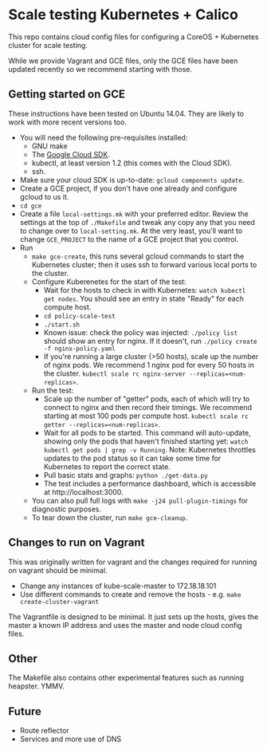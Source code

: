 # Scale testing Kubernetes + Calico

This repo contains cloud config files for configuring a CoreOS + Kubernetes cluster for scale testing.

While we provide Vagrant and GCE files, only the GCE files have been updated recently so we recommend starting with those.

## Getting started on GCE

These instructions have been tested on Ubuntu 14.04.  They are likely to work with more recent versions too.

* You will need the following pre-requisites installed:
  * GNU make
  * The [Google Cloud SDK](https://cloud.google.com/sdk/downloads).
  * kubectl, at least version 1.2 (this comes with the Cloud SDK).
  * ssh.
* Make sure your cloud SDK is up-to-date: `gcloud components update`.
* Create a GCE project, if you don't have one already and configure gcloud to us it.
* `cd gce`
* Create a file `local-settings.mk` with your preferred editor.  Review the settings at the top of `./Makefile` and tweak any copy any that you need to change over to `local-setting.mk`.  At the very least, you'll want to change `GCE_PROJECT` to the name of a GCE project that you control.
* Run
  * `make gce-create`, this runs several gcloud commands to start the Kubernetes cluster; then it uses ssh to forward various local ports to the cluster.
  * Configure Kuberenetes for the start of the test:
    * Wait for the hosts to check in with Kubernetes: `watch kubectl get nodes`.  You should see an entry in state "Ready" for each compute host.
    * `cd policy-scale-test`
    * `./start.sh`
    * Known issue: check the policy was injected: `./policy list` should show an entry for nginx.  If it doesn't, run `./policy create -f nginx-policy.yaml`
    * If you're running a large cluster (>50 hosts), scale up the number of nginx pods.  We recommend 1 nginx pod for every 50 hosts in the cluster.  `kubectl scale rc nginx-server --replicas=<num-replicas>`.
  * Run the test:
    * Scale up the number of "getter" pods, each of which will try to connect to nginx and then record their timings.  We recommend starting at most 100 pods per compute host.  `kubectl scale rc getter --replicas=<num-replicas>`.
    * Wait for all pods to be started.  This command will auto-update, showing only the pods that haven't finished starting yet: `watch kubectl get pods | grep -v Running`.  Note: Kubernetes throttles updates to the pod status so it can take some time for Kubernetes to report the correct state.
    * Pull basic stats and graphs: `python ./get-data.py`
    * The test includes a performance dashboard, which is accessible at http://localhost:3000.
  * You can also pull full logs with `make -j24 pull-plugin-timings` for diagnostic purposes.
  * To tear down the cluster, run `make gce-cleanup`.
  
## Changes to run on Vagrant
This was originally written for vagrant and the changes required for running on vagrant should be minimal.
* Change any instances of kube-scale-master to 172.18.18.101
* Use different commands to create and remove the hosts - e.g. `make create-cluster-vagrant`

The Vagrantfile is designed to be minimal. It just sets up the hosts, gives the master a known IP address and uses the master and node cloud config files.

## Other
The Makefile also contains other experimental features such as running heapster. YMMV.

## Future
* Route reflector
* Services and more use of DNS
